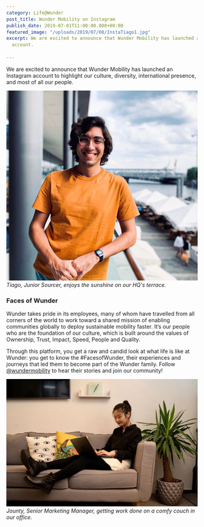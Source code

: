```yaml
---
category: Life@Wunder
post_title: Wunder Mobility on Instagram
publish_date: 2019-07-01T11:00:00.000+00:00
featured_image: "/uploads/2019/07/08/InstaTiago1.jpg"
excerpt: We are excited to announce that Wunder Mobility has launched a new Instagram
  account.

---
```

We are excited to announce that Wunder Mobility has launched an Instagram account to highlight our culture, diversity, international presence, and most of all our people.

![](/uploads/2019/07/08/InstaTiago1.jpg)_Tiago, Junior Sourcer, enjoys the sunshine on our HQ's terrace._ 

### Faces of Wunder

Wunder takes pride in its employees, many of whom have travelled from all corners of the world to work toward a shared mission of enabling communities globally to deploy sustainable mobility faster. It’s our people who are the foundation of our culture, which is built around the values of Ownership, Trust, Impact, Speed, People and Quality.

Through this platform, you get a raw and candid look at what life is like at Wunder: you get to know the #FacesofWunder, their experiences and journeys that led them to become part of the Wunder family. Follow [@wundermobility](https://www.instagram.com/wundermobility/) to hear their stories and join our community!

![](/uploads/2019/07/08/InstaJounty1.jpg)_Jounty, Senior Marketing Manager, getting work done on a comfy couch in our office._